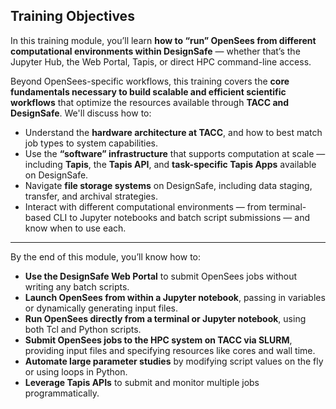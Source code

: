 ## Training Objectives

In this training module, you’ll learn **how to “run” OpenSees from different computational environments within DesignSafe** — whether that’s the Jupyter Hub, the Web Portal, Tapis, or direct HPC command-line access.

Beyond OpenSees-specific workflows, this training covers the **core fundamentals necessary to build scalable and efficient scientific workflows** that optimize the resources available through **TACC and DesignSafe**. We'll discuss how to:

* Understand the **hardware architecture at TACC**, and how to best match job types to system capabilities.
* Use the **“software” infrastructure** that supports computation at scale — including **Tapis**, the **Tapis API**, and **task-specific Tapis Apps** available on DesignSafe.
* Navigate **file storage systems** on DesignSafe, including data staging, transfer, and archival strategies.
* Interact with different computational environments — from terminal-based CLI to Jupyter notebooks and batch script submissions — and know when to use each.

---

By the end of this module, you’ll know how to:

* **Use the DesignSafe Web Portal** to submit OpenSees jobs without writing any batch scripts.
* **Launch OpenSees from within a Jupyter notebook**, passing in variables or dynamically generating input files.
* **Run OpenSees directly from a terminal or Jupyter notebook**, using both Tcl and Python scripts.
* **Submit OpenSees jobs to the HPC system on TACC via SLURM**, providing input files and specifying resources like cores and wall time.
* **Automate large parameter studies** by modifying script values on the fly or using loops in Python.
* **Leverage Tapis APIs** to submit and monitor multiple jobs programmatically.

